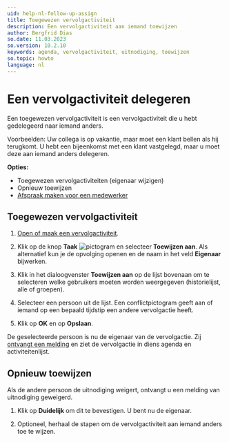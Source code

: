 ```yaml
---
uid: help-nl-follow-up-assign
title: Toegewezen vervolgactiviteit
description: Een vervolgactiviteit aan iemand toewijzen
author: Bergfrid Dias
so.date: 11.03.2023
so.version: 10.2.10
keywords: agenda, vervolgactiviteit, uitnodiging, toewijzen
so.topic: howto
language: nl
---
```


# Een vervolgactiviteit delegeren

Een toegewezen vervolgactiviteit is een vervolgactiviteit die u hebt gedelegeerd naar iemand anders.

Voorbeelden: Uw collega is op vakantie, maar moet een klant bellen als hij terugkomt. U hebt een bijeenkomst met een klant vastgelegd, maar u moet deze aan iemand anders delegeren.

**Opties:**

* Toegewezen vervolgactiviteiten (eigenaar wijzigen)
* Opnieuw toewijzen
* [Afspraak maken voor een medewerker][2]

## Toegewezen vervolgactiviteit

1. [Open of maak een vervolgactiviteit][1].

1. Klik op de knop **Taak** ![pictogram][img1] en selecteer **Toewijzen aan**. Als alternatief kun je de opvolging openen en de naam in het veld **Eigenaar** bijwerken.

1. Klik in het dialoogvenster **Toewijzen aan** op de lijst bovenaan om te selecteren welke gebruikers moeten worden weergegeven (historielijst, alle of groepen).

1. Selecteer een persoon uit de lijst. Een conflictpictogram geeft aan of iemand op een bepaald tijdstip een andere vervolgactie heeft.

1. Klik op **OK** en op **Opslaan**.

De geselecteerde persoon is nu de eigenaar van de vervolgactie. Zij [ontvangt een melding][3] en ziet de vervolgactie in diens agenda en activiteitenlijst.

## Opnieuw toewijzen

Als de andere persoon de uitnodiging weigert, ontvangt u een melding van uitnodiging geweigerd.

1. Klik op **Duidelijk** om dit te bevestigen. U bent nu de eigenaar.

2. Optioneel, herhaal de stapen om de vervolgactiviteit aan iemand anders toe te wijzen.

<!-- Referenced links -->
[1]: create-follow-up.md
[2]: create-follow-up.md#associate
[3]: invitation/accept-decline.md

<!-- Referenced images -->
[img1]: ../../../media/icons/btn-menu.png
